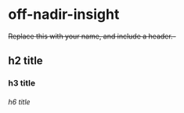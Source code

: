 # off-nadir-insight 
~~Replace this with your name, and include a header.-~~
## h2 title
### h3 title
###### h6 title
